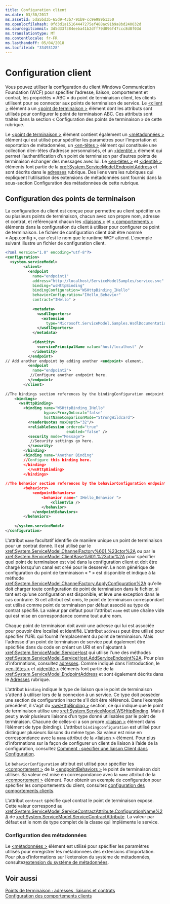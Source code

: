 ```yaml
---
title: Configuration client
ms.date: 03/30/2017
ms.assetid: 5da5bd3b-65d9-43b7-91b9-cc9e989b1350
ms.openlocfilehash: 0fd3d1a15164447275ef488ac91b9a8bd240032d
ms.sourcegitcommit: 3d5d33f384eeba41b2dff79d096f47ccc8d8f03d
ms.translationtype: MT
ms.contentlocale: fr-FR
ms.lasthandoff: 05/04/2018
ms.locfileid: "33493128"
---
```

# <a name="client-configuration"></a>Configuration client
Vous pouvez utiliser la configuration du client Windows Communication Foundation (WCF) pour spécifier l’adresse, liaison, comportement et contrat, les propriétés « ABC » du point de terminaison client, les clients utilisent pour se connecter aux points de terminaison de service. Le [ \<client >](../../../../docs/framework/configure-apps/file-schema/wcf/client.md) élément a un [ \<point de terminaison >](http://msdn.microsoft.com/library/13aa23b7-2f08-4add-8dbf-a99f8127c017) élément dont les attributs sont utilisés pour configurer le point de terminaison ABC. Ces attributs sont traités dans la section « Configuration des points de terminaison » de cette rubrique.  
  
 Le [ \<point de terminaison >](http://msdn.microsoft.com/library/13aa23b7-2f08-4add-8dbf-a99f8127c017) élément contient également un [ \<métadonnées >](../../../../docs/framework/configure-apps/file-schema/wcf/metadata.md) élément qui est utilisé pour spécifier les paramètres pour l’importation et exportation de métadonnées, un [ \<en-têtes >](../../../../docs/framework/configure-apps/file-schema/wcf/headers.md) élément qui constituée une collection d’en-têtes d’adresse personnalisés, et un [ \<identité >](../../../../docs/framework/configure-apps/file-schema/wcf/identity.md) élément qui permet l’authentification d’un point de terminaison par d’autres points de terminaison échanger des messages avec lui. Le [ \<en-têtes >](../../../../docs/framework/configure-apps/file-schema/wcf/headers.md) et [ \<identité >](../../../../docs/framework/configure-apps/file-schema/wcf/identity.md) éléments font partie de la <xref:System.ServiceModel.EndpointAddress> et sont décrits dans le [adresses](../../../../docs/framework/wcf/feature-details/endpoint-addresses.md) rubrique. Des liens vers les rubriques qui expliquent l’utilisation des extensions de métadonnées sont fournis dans la sous-section Configuration des métadonnées de cette rubrique.  
  
## <a name="configuring-endpoints"></a>Configuration des points de terminaison  
 La configuration du client est conçue pour permettre au client spécifier un ou plusieurs points de terminaison, chacun avec son propre nom, adresse et contrat, et référençant chacun les [ \<liaisons >](../../../../docs/framework/configure-apps/file-schema/wcf/bindings.md) et [ \< comportements >](../../../../docs/framework/configure-apps/file-schema/wcf/behaviors.md) éléments dans la configuration du client à utiliser pour configurer ce point de terminaison. Le fichier de configuration client doit être nommé « App.config », car c’est le nom que le runtime WCF attend. L'exemple suivant illustre un fichier de configuration client.  
  
```xml  
<?xml version="1.0" encoding="utf-8"?>  
<configuration>  
  <system.serviceModel>  
        <client>  
          <endpoint  
            name="endpoint1"  
            address="http://localhost/ServiceModelSamples/service.svc"  
            binding="wsHttpBinding"  
            bindingConfiguration="WSHttpBinding_IHello"  
            behaviorConfiguration="IHello_Behavior"  
            contract="IHello" >  
  
            <metadata>  
              <wsdlImporters>  
                <extension  
                  type="Microsoft.ServiceModel.Samples.WsdlDocumentationImporter, WsdlDocumentation"/>  
              </wsdlImporters>  
            </metadata>  
  
            <identity>  
              <servicePrincipalName value="host/localhost" />  
            </identity>  
          </endpoint>  
// Add another endpoint by adding another <endpoint> element.  
          <endpoint  
            name="endpoint2">  
           //Configure another endpoint here.  
          </endpoint>  
        </client>  
  
//The bindings section references by the bindingConfiguration endpoint attribute.  
    <bindings>  
      <wsHttpBinding>  
        <binding name="WSHttpBinding_IHello"   
                 bypassProxyOnLocal="false"   
                 hostNameComparisonMode="StrongWildcard">  
          <readerQuotas maxDepth="32"/>  
          <reliableSession ordered="true"   
                           enabled="false" />  
          <security mode="Message">  
           //Security settings go here.  
          </security>  
        </binding>  
        <binding name="Another Binding"  
        //Configure this binding here.  
        </binding>  
          </wsHttpBinding>  
        </bindings>  
  
//The behavior section references by the behaviorConfiguration endpoint attribute.  
        <behaviors>  
            <endpointBehaviors>  
                <behavior name=" IHello_Behavior ">  
                    <clientVia />  
                </behavior>  
            </endpointBehaviors>  
        </behaviors>  
  
    </system.serviceModel>  
</configuration>  
```  
  
 L'attribut `name` facultatif identifie de manière unique un point de terminaison pour un contrat donné. Il est utilisé par le <xref:System.ServiceModel.ChannelFactory%601.%23ctor%2A> ou par le <xref:System.ServiceModel.ClientBase%601.%23ctor%2A> pour spécifier quel point de terminaison est visé dans la configuration client et doit être chargé lorsqu'un canal est créé pour le desservir. Le nom générique de configuration du point de terminaison « * » est disponible et indique à la méthode <xref:System.ServiceModel.ChannelFactory.ApplyConfiguration%2A> qu'elle doit charger toute configuration de point de terminaison dans le fichier, si tant est qu'une configuration est disponible, et lève une exception dans le cas contraire. Si cet attribut est omis, le point de terminaison correspondant est utilisé comme point de terminaison par défaut associé au type de contrat spécifié. La valeur par défaut pour l'attribut `name` est une chaîne vide qui est mise en correspondance comme tout autre nom.  
  
 Chaque point de terminaison doit avoir une adresse qui lui est associée pour pouvoir être localisé et identifié. L'attribut `address` peut être utilisé pour spécifier l'URL qui fournit l'emplacement du point de terminaison. Mais l'adresse d'un point de terminaison de service peut également être spécifiée dans du code en créant un URI et en l'ajoutant à <xref:System.ServiceModel.ServiceHost> qui utilise l'une des méthodes <xref:System.ServiceModel.ServiceHost.AddServiceEndpoint%2A>. Pour plus d’informations, consultez [adresses](../../../../docs/framework/wcf/feature-details/endpoint-addresses.md). Comme indiqué dans l’introduction, le [ \<en-têtes >](../../../../docs/framework/configure-apps/file-schema/wcf/headers.md) et [ \<identité >](../../../../docs/framework/configure-apps/file-schema/wcf/identity.md) éléments font partie de la <xref:System.ServiceModel.EndpointAddress> et sont également décrits dans le [ Adresses](../../../../docs/framework/wcf/feature-details/endpoint-addresses.md) rubrique.  
  
 L'attribut `binding` indique le type de liaison que le point de terminaison s'attend à utiliser lors de la connexion à un service. Ce type doit posséder une section de configuration inscrite s'il doit être référencé. Dans l’exemple précédent, il s’agit du [ \<wsHttpBinding >](../../../../docs/framework/configure-apps/file-schema/wcf/wshttpbinding.md) section, ce qui indique que le point de terminaison utilise une <xref:System.ServiceModel.WSHttpBinding>. Mais il peut y avoir plusieurs liaisons d’un type donné utilisables par le point de terminaison. Chacune de celles-ci a son propre [ \<liaison >](../../../../docs/framework/misc/binding.md) élément dans l’élément de type (binding). L'attribut `bindingconfiguration` est utilisé pour distinguer plusieurs liaisons du même type. Sa valeur est mise en correspondance avec la `name` attribut de la [ \<liaison >](../../../../docs/framework/misc/binding.md) élément. Pour plus d’informations sur la façon de configurer un client de liaison à l’aide de la configuration, consultez [Comment : spécifier une liaison Client dans Configuration](../../../../docs/framework/wcf/how-to-specify-a-client-binding-in-configuration.md).  
  
 Le `behaviorConfiguration` attribut est utilisé pour spécifier les [ \<comportement >](../../../../docs/framework/configure-apps/file-schema/wcf/behavior-of-endpointbehaviors.md) de la [ \<endpointBehaviors >](../../../../docs/framework/configure-apps/file-schema/wcf/endpointbehaviors.md) le point de terminaison doit utiliser. Sa valeur est mise en correspondance avec la `name` attribut de la [ \<comportement >](../../../../docs/framework/configure-apps/file-schema/wcf/behavior-of-endpointbehaviors.md) élément. Pour obtenir un exemple de configuration pour spécifier les comportements du client, consultez [configuration des comportements clients](../../../../docs/framework/wcf/configuring-client-behaviors.md).  
  
 L'attribut `contract` spécifie quel contrat le point de terminaison expose. Cette valeur correspond au <xref:System.ServiceModel.ServiceContractAttribute.ConfigurationName%2A> de <xref:System.ServiceModel.ServiceContractAttribute>. La valeur par défaut est le nom de type complet de la classe qui implémente le service.  
  
### <a name="configuring-metadata"></a>Configuration des métadonnées  
 Le [ \<métadonnées >](../../../../docs/framework/configure-apps/file-schema/wcf/metadata.md) élément est utilisé pour spécifier les paramètres utilisés pour enregistrer les métadonnées des extensions d’importation. Pour plus d’informations sur l’extension du système de métadonnées, consultez[extension du système de métadonnées](../../../../docs/framework/wcf/extending/extending-the-metadata-system.md).  
  
## <a name="see-also"></a>Voir aussi  
 [Points de terminaison : adresses, liaisons et contrats](../../../../docs/framework/wcf/feature-details/endpoints-addresses-bindings-and-contracts.md)  
 [Configuration des comportements clients](../../../../docs/framework/wcf/configuring-client-behaviors.md)
